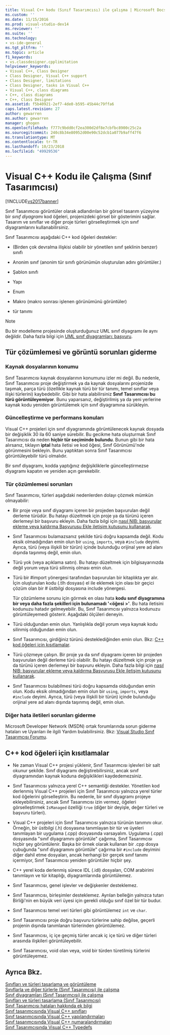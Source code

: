 ```yaml
---
title: Visual C++ kodu (Sınıf Tasarımcısı) ile çalışma | Microsoft Docs
ms.custom: ''
ms.date: 11/15/2016
ms.prod: visual-studio-dev14
ms.reviewer: ''
ms.suite: ''
ms.technology:
- vs-ide-general
ms.tgt_pltfrm: ''
ms.topic: article
f1_keywords:
- vs.classdesigner.cpplimitation
helpviewer_keywords:
- Visual C++, Class Designer
- Class Designer, Visual C++ support
- Class Designer, limitations
- Class Designer, tasks in Visual C++
- Visual C++, class diagrams
- C++, class diagrams
- C++, Class Designer
ms.assetid: f5b40921-2ef7-4de0-b595-45b44c79ffa6
caps.latest.revision: 27
author: gewarren
ms.author: gewarren
manager: ghogen
ms.openlocfilehash: f777c9bdd0cf2ea300d2df8e7cbfbc8900c25c2a
ms.sourcegitcommit: 240c8b34e80952d00e90c52dcb1a077b9aff47f6
ms.translationtype: MT
ms.contentlocale: tr-TR
ms.lasthandoff: 10/23/2018
ms.locfileid: "49929536"
---
```

# <a name="working-with-visual-c-code-class-designer"></a>Visual C++ Kodu ile Çalışma (Sınıf Tasarımcısı)
[!INCLUDE[vs2017banner](../includes/vs2017banner.md)]

Sınıf Tasarımcısı görüntüler olarak adlandırılan bir görsel tasarım yüzeyine bir *sınıf diyagramı* kod öğeleri, projenizdeki görsel bir gösterimini sağlar. Tasarım ve sınıflar ve diğer proje türleri görselleştirmek için sınıf diyagramlarını kullanabilirsiniz.  
  
 Sınıf Tasarımcısı aşağıdaki C++ kod öğeleri destekler:  
  
-   (Birden çok devralma ilişkisi olabilir bir yönetilen sınıf şeklinin benzer) sınıfı  
  
-   Anonim sınıf (anonim tür sınıfı görünümün oluşturulan adını görüntüler.)  
  
-   Şablon sınıfı  
  
-   Yapı  
  
-   Enum  
  
-   Makro (makro sonrası işlenen görünümünü görüntüler)  
  
-   tür tanımı  
  
> [!NOTE]
>  Bu bir modelleme projesinde oluşturduğunuz UML sınıf diyagramı ile aynı değildir. Daha fazla bilgi için [UML sınıf diyagramları: başvuru](../modeling/uml-class-diagrams-reference.md).  
  
## <a name="troubleshooting-type-resolution-and-display-issues"></a>Tür çözümlemesi ve görüntü sorunları giderme  
  
### <a name="location-of-source-files"></a>Kaynak dosyalarının konumu  
 Sınıf Tasarımcısı kaynak dosyalarının konumunu izler mi değil. Bu nedenle, Sınıf Tasarımcısı proje değiştirmek ya da kaynak dosyalarını projenizde taşımak, parça türü (özellikle kaynak türü bir tür tanımı, temel sınıflar veya ilişki türlerini) kaybedebilir. Gibi bir hata alabilirsiniz **Sınıf Tasarımcısı bu türü görüntüleyemiyor**. Bunu yaparsanız, değiştirilmiş ya da yeni yerlerine kaynak kodu yeniden görüntülemek için sınıf diyagramına sürükleyin.  
  
### <a name="update-and-performance-issues"></a>Güncelleştirme ve performans konuları  
 Visual C++ projeleri için sınıf diyagramında görüntülenecek kaynak dosyada bir değişiklik 30 ila 60 saniye sürebilir. Bu gecikme hata oluşturmak Sınıf Tasarımcısı da neden **hiçbir tür seçiminde bulundu**. Bunun gibi bir hata alırsanız, tıklayın **iptal** hata iletisi ve kod öğesi, Sınıf Görünümü'nde görünmesini bekleyin. Bunu yaptıktan sonra Sınıf Tasarımcısı görüntüleyebilir türü olmalıdır.  
  
 Bir sınıf diyagramı, kodda yaptığınız değişikliklerle güncelleştirmezse diyagramı kapatın ve yeniden açın gerekebilir.  
  
### <a name="type-resolution-issues"></a>Tür çözümlemesi sorunları  
 Sınıf Tasarımcısı, türleri aşağıdaki nedenlerden dolayı çözmek mümkün olmayabilir:  
  
- Bir proje veya sınıf diyagramı içeren bir projeden başvurulan değil derleme türüdür. Bu hatayı düzeltmek için proje ya da türünü içeren derlemeyi bir başvuru ekleyin. Daha fazla bilgi için [nasıl NIB: başvurular ekleme veya kaldırma Başvurusu Ekle iletişim kutusunu kullanarak](http://msdn.microsoft.com/en-us/3bd75d61-f00c-47c0-86a2-dd1f20e231c9).  
  
- Sınıf Tasarımcısı bulamazsanız şekilde türü doğru kapsamda değil. Kodu eksik olmadığından emin olun bir `using`, `imports`, veya `#include` deyimi. Ayrıca, türü (veya ilişkili bir türün) içinde bulunduğu orijinal yere ad alanı dışında taşınmış değil, emin olun.  
  
- Türü yok (veya açıklama satırı). Bu hatayı düzeltmek için bilgisayarınızda değil yorum veya türü silinmiş olması emin olun.  
  
- Türü bir #import yönergesi tarafından başvurulan bir kitaplıkta yer alır. İçin oluşturulan kodu (.tlh dosyası) el ile eklemek için olası bir geçici çözüm olan bir # üstbilgi dosyasına include yönergesi.  
  
  Tür çözümleme sorunu için görmek en olası hata **kodu sınıf diyagramına bir veya daha fazla şekilleri için bulunamadı '\<öğesi >'**. Bu hata iletisini kodunuzu hatadır gelmeyebilir. Bu, Sınıf Tasarımcısı yalnızca kodunuzu görüntüleyemedi gösterir. Aşağıdaki ölçüleri deneyin.  
  
- Türü olduğundan emin olun. Yanlışlıkla değil yorum veya kaynak kodu silinmiş olduğundan emin olun.  
  
- Sınıf Tasarımcısı, girdiğiniz türünü desteklediğinden emin olun. Bkz: [C++ kod öğeleri için kısıtlamalar](#limitations).  
  
- Türü çözmeye çalışın. Bir proje ya da sınıf diyagramı içeren bir projeden başvurulan değil derleme türü olabilir. Bu hatayı düzeltmek için proje ya da türünü içeren derlemeyi bir başvuru ekleyin. Daha fazla bilgi için [nasıl NIB: başvurular ekleme veya kaldırma Başvurusu Ekle iletişim kutusunu kullanarak](http://msdn.microsoft.com/en-us/3bd75d61-f00c-47c0-86a2-dd1f20e231c9).  
  
- Sınıf Tasarımcısı bulabilmesi türü doğru kapsamda olduğundan emin olun. Kodu eksik olmadığından emin olun bir `using`, `imports`, veya `#include` deyimi. Ayrıca, türü (veya ilişkili bir türün) içinde bulunduğu orijinal yere ad alanı dışında taşınmış değil, emin olun.  
  
### <a name="troubleshooting-other-error-messages"></a>Diğer hata iletileri sorunları giderme  
 Microsoft Developer Network (MSDN) ortak forumlarında sorun giderme hataları ve Uyarıları ile ilgili Yardım bulabilirsiniz. Bkz: [Visual Studio Sınıf Tasarımcısı Forumu](http://go.microsoft.com/fwlink/?linkid=160754).  
  
##  <a name="limitations"></a> C++ kod öğeleri için kısıtlamalar  
  
-   Ne zaman Visual C++ projesi yüklenir, Sınıf Tasarımcısı işlevleri bir salt okunur şekilde. Sınıf diyagramı değiştirebilirsiniz, ancak sınıf diyagramından kaynak koduna değişiklikleri kaydedemezsiniz.  
  
-   Sınıf Tasarımcısı yalnızca yerel C++ semantiği destekler. Yönetilen kod derlenmiş Visual C++ projeleri için Sınıf Tasarımcısı yalnızca yerel türler kod öğelerini görselleştirin. Bu nedenle, bir sınıf diyagramı projeye ekleyebilirsiniz, ancak Sınıf Tasarımcısı izin vermez, öğeleri görselleştirmek `IsManaged` özelliği `true` (diğer bir deyişle, değer türleri ve başvuru türleri).  
  
-   Visual C++ projeleri için Sınıf Tasarımcısı yalnızca türünün tanımını okur. Örneğin, bir üstbilgi (.h) dosyasına tanımlayan bir tür ve üyeleri tanımlayan bir uygulama (.cpp) dosyasında varsayalım. Uygulama (.cpp) dosyasında "sınıf diyagramını görüntüle" çağırma, Sınıf Tasarımcısı hiçbir şey görüntülenir. Başka bir örnek olarak kullanan bir .cpp dosya çubuğunda "sınıf diyagramını görüntüle" çağırma bir `#include` deyimini diğer dahil etme dosyaları, ancak herhangi bir gerçek sınıf tanımı içermiyor, Sınıf Tasarımcısı yeniden görüntüler hiçbir şey.  
  
-   C++ yerel koda derlenmiş sürece IDL (.idl) dosyaları, COM arabirimi tanımlayın ve tür kitaplığı, diyagramlarında görüntülemez.  
  
-   Sınıf Tasarımcısı, genel işlevler ve değişkenler desteklemez.  
  
-   Sınıf Tasarımcısı, birleşimler desteklemez. Ayrılan belleğin yalnızca tutarı Birliği'nin en büyük veri üyesi için gerekli olduğu sınıf özel bir tür budur.  
  
-   Sınıf Tasarımcısı temel veri türleri gibi görüntülemez `int` ve `char`.  
  
-   Sınıf Tasarımcısı proje doğru başvuru türlerine sahip değilse, geçerli projenin dışında tanımlanan türlerinden görüntülemez.  
  
-   Sınıf Tasarımcısı, iç içe geçmiş türler ancak iç içe türü ve diğer türleri arasında ilişkileri görüntüleyebilir.  
  
-   Sınıf Tasarımcısı, void olan veya, void bir türden türetilmiş türlerini görüntüleyemez.  
  
## <a name="see-also"></a>Ayrıca Bkz.  
 [Sınıfları ve türleri tasarlama ve görüntüleme](../ide/designing-and-viewing-classes-and-types.md)   
 [Sınıflarla ve diğer türlerle (Sınıf Tasarımcısı) ile çalışma](../ide/working-with-classes-and-other-types-class-designer.md)   
 [Sınıf diyagramları (Sınıf Tasarımcısı) ile çalışma](../ide/working-with-class-diagrams-class-designer.md)   
 [Sınıfları ve türleri tasarlama (Sınıf Tasarımcısı)](../ide/designing-classes-and-types-class-designer.md)   
 [Sınıf Tasarımcısı hataları hakkında ek bilgi](../ide/additional-information-about-class-designer-errors.md)   
 [Sınıf tasarımcısında Visual C++ sınıfları](../ide/visual-cpp-classes-in-class-designer.md)   
 [Sınıf tasarımcısında Visual C++ yapılandırmaları](../ide/visual-cpp-structures-in-class-designer.md)   
 [Sınıf tasarımcısında Visual C++ numaralandırmaları](../ide/visual-cpp-enumerations-in-class-designer.md)   
 [Sınıf Tasarımcısında Visual C++ Typedefs](../ide/visual-cpp-typedefs-in-class-designer.md)



